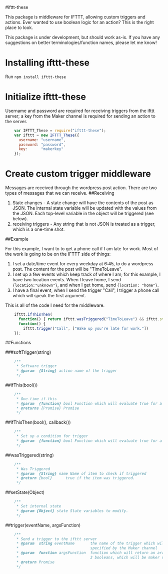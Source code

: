 #ifttt-these

This package is middleware for IFTTT, allowing custom triggers and actions. Ever wanted to use boolean logic for an action? This is the right place to look.

This package is under development, but should work as-is. If you have any suggestions on better terminologies/function names, please let me know!

# Installing ifttt-these
Run `npm install ifttt-these`

# Initialize ifttt-these

Username and password are required for receiving triggers from the ifttt server; a key from the Maker channel is required for sending an action to the server.

```javascript
    var IFTTT_These = require("ifttt-these");
    var ifttt = new IFTTT_These({
      username: "username",
      password: "password", 
      key:      "makerkey"
    });
```

# Create custom trigger middleware
Messages are received through the wordpress post action. There are two types of messages that we can receive. 
##Receiving
1. State changes - A state change will have the contents of the post as JSON. The internal state variable will be updated with the values from the JSON. Each top-level variable in the object will be triggered (see below).
2. receiving triggers - Any string that is not JSON is treated as a trigger, which is a one-time shot.

##Example


For this example, I want to to get a phone call if I am late for work. Most of the work is going to be on the IFTTT side of things:

1. I set a date/time event for every weekday at 6:45, to do a wordpress post. The content for the post will be "TimeToLeave".
2. I set up a few events which keep track of where I am; for this example, I have two location events. When I leave home, I send `{location:"unknown"}`, and when I get home, send `{location: "home"}`.
3. I have a final event, when I send the trigger "Call", I trigger a phone call which will speak the first argument.


This is all of the code I need for the middleware.

```javascript
    ifttt.ifThisThen(
      function() { return ifttt.wasTriggered("TimeToLeave") && ifttt.state.location !== "home"; },
      function() { 
        ifttt.trigger("Call", ["Wake up you're late for work."]) 
    });
```

##Functions

###softTrigger(string)
```javascript
    /**
     * Software trigger
     * @param  {String} action name of the trigger
     */
```


##ifThis(bool()) 
```javascript
    /**
     * One-time if-this
     * @param  {function} bool Function which will evaluate true for a trigger.
     * @returns {Promise} Promise
     */
```


##ifThisThen(bool(), callback())
```javascript
    /**
     * Set up a condition for trigger
     * @param  {function} bool Function which will evaluate true for a trigger.
     */
```


##wasTriggered(string)
```javascript
    /**
     * Was Triggered
     * @param  {String} name Name of item to check if triggered
     * @return {bool}      true if the item was triggered.
     */
```

##setState(Object)
```javascript
    /**
     * Set internal state
     * @param {Object} state State variables to modify.
     */
```


##trigger(eventName, argsFunction)
```javascript
    /**
     * Send a trigger to the ifttt server 
     * @param  string eventName       the name of the trigger which will be 
     *                                specified by the Maker channel
     * @param  function argsFunction  function which will return an array of up to 
     *                                3 booleans, which will be maker values.
     * @return Promise              
     */
```

